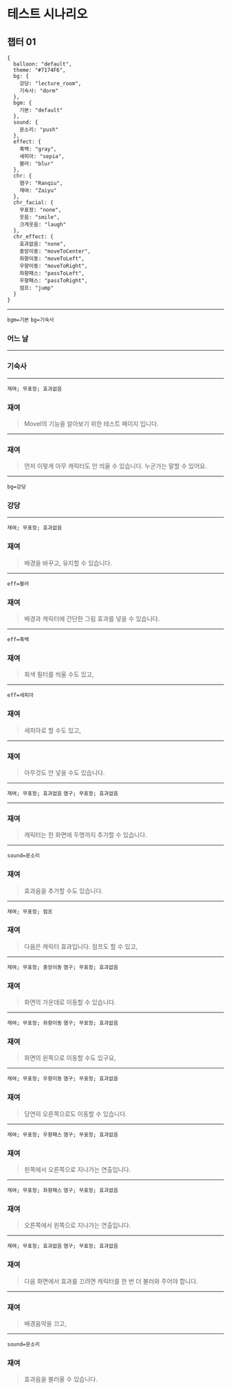
# 테스트 시나리오

## 챕터 01

```
{
  balloon: "default",
  theme: "#7174F6",
  bg: {
    강당: "lecture_room",
    기숙사: "dorm"
  },
  bgm: {
    기본: "default"
  },
  sound: {
    문소리: "push"
  },
  effect: {
    흑백: "gray",
    세피아: "sepia",
    블러: "blur"
  },
  chr: {
    염구: "Ranqiu",
    재여: "Zaiyu"
  },
  chr_facial: {
    무표정: "none",
    웃음: "smile",
    크게웃음: "laugh"
  },
  chr_effect: {
    효과없음: "none",
    중앙이동: "moveToCenter",
    좌향이동: "moveToLeft",
    우향이동: "moveToRight",
    좌향패스: "passToLeft",
    우향패스: "passToRight",
    점프: "jump"
  }
}
```

---

`bgm=기본` `bg=기숙사`

### 어느 날

---

<!--bgm--> <!--bg-->

### 기숙사

---

<!--bgm--> <!--bg-->

`재여; 무표정; 효과없음`

### 재여
> Movel의 기능을 알아보기 위한
> 테스트 페이지 입니다.

---

<!--bgm--> <!--bg-->

### 재여
> 먼저 이렇게 아무 캐릭터도
> 안 띄울 수 있습니다.
> 누군가는 말할 수 있어요.

---

<!--bgm-->

`bg=강당`

### 강당

---

<!--bgm--> <!--bg--> <!--chr-->

`재여; 무표정; 효과없음`

### 재여
> 배경을 바꾸고, 유지할 수
> 있습니다.

---

<!--bgm--> <!--bg--> <!--chr-->

`eff=블러`

### 재여
> 배경과 캐릭터에 간단한 
> 그림 효과를 넣을 수 있습니다.

---

<!--bgm--> <!--bg--> <!--chr-->

`eff=흑백`

### 재여
> 회색 필터를 씌울 수도 있고,

---

<!--bgm--> <!--bg--> <!--chr-->

`eff=세피아`

### 재여
> 세피아로 할 수도 있고,

---

<!--bgm--> <!--bg--> <!--chr-->

### 재여
> 아무것도 안 넣을 수도 
> 있습니다.

---

<!--bgm--> <!--bg-->

`재여; 무표정; 효과없음` `염구; 무표정; 효과없음`

---

<!--bgm--> <!--bg--> <!--chr-->

### 재여
> 캐릭터는 한 화면에
> 두명까지 추가할 수 있습니다.

---

<!--bgm--> <!--bg--> <!--chr-->

`sound=문소리`

### 재여
> 효과음을 추가할 수도
> 있습니다.

---

<!--bgm--> <!--bg-->

`재여; 무표정; 점프`

### 재여
> 다음은 캐릭터 효과입니다.
> 점프도 할 수 있고,

---

<!--bgm--> <!--bg-->

`재여; 무표정; 중앙이동` `염구; 무표정; 효과없음`

### 재여
> 화면의 가운데로 이동할 수
> 있습니다.

---

<!--bgm--> <!--bg-->

`재여; 무표정; 좌향이동` `염구; 무표정; 효과없음`

### 재여
> 화면의 왼쪽으로 이동할 수도
> 있구요,

---

<!--bgm--> <!--bg-->

`재여; 무표정; 우향이동` `염구; 무표정; 효과없음`

### 재여
> 당연히 오른쪽으로도
> 이동할 수 있습니다.

---

<!--bgm--> <!--bg-->

`재여; 무표정; 우향패스` `염구; 무표정; 효과없음`

### 재여
> 왼쪽에서 오른쪽으로
> 지나가는 연출입니다.

---

<!--bgm--> <!--bg-->

`재여; 무표정; 좌향패스` `염구; 무표정; 효과없음`

### 재여
> 오른쪽에서 왼쪽으로
> 지나가는 연출입니다.

---

<!--bgm--> <!--bg-->

`재여; 무표정; 효과없음` `염구; 무표정; 효과없음`

### 재여
> 다음 화면에서 효과를 끄려면
> 캐릭터를 한 번 더 불러와
> 주어야 합니다.

---

<!--bg--> <!--chr-->

### 재여
> 배경음악을 끄고,

---

<!--bg--> <!--chr-->

`sound=문소리`

### 재여
> 효과음을 불러올 수
> 있습니다.
